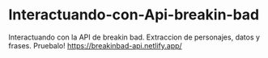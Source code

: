 # Interactuando-con-Api-breakin-bad
Interactuando con la API de breakin bad. 
Extraccion de personajes, datos y frases.
Pruebalo! https://breakinbad-api.netlify.app/
